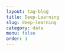 ```yaml
---
layout: tag-blog
title: Deep-Learning
slug: deep-learning
category: data
menu: false
order: 1
---
```

